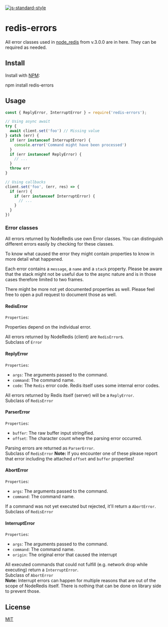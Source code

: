 [![js-standard-style](https://img.shields.io/badge/code%20style-standard-brightgreen.svg)](http://standardjs.com/)

# redis-errors

All error classes used in [node_redis](https://github.com/NodeRedis/node_redis)
from v.3.0.0 are in here. They can be required as needed.

## Install

Install with [NPM](https://npmjs.org/):

  npm install redis-errors

## Usage

```js
const { ReplyError, InterruptError } = require('redis-errors');

// Using async await
try {
  await client.set('foo') // Missing value
} catch (err) {
  if (err instanceof InterruptError) {
    console.error('Command might have been processed')
  }
  if (err instanceof ReplyError) {
    // ...
  }
  throw err
}

// Using callbacks
client.set('foo', (err, res) => {
  if (err) {
    if (err instanceof InterruptError) {
      // ...
    }
  }
})
```

### Error classes

All errors returned by NodeRedis use own Error classes. You can distinguish
different errors easily by checking for these classes.

To know what caused the error they might contain properties to know in more
detail what happened.

Each error contains a `message`, a `name` and a `stack` property. Please be aware
that the stack might not be useful due to the async nature and is in those cases
therefore limited to two frames.

There might be more not yet documented properties as well. Please feel free to
open a pull request to document those as well.

#### RedisError

`Properties`:

Properties depend on the individual error.

All errors returned by NodeRedis (client) are `RedisError`s.  
Subclass of `Error`

#### ReplyError

`Properties`:

* `args`: The arguments passed to the command.
* `command`: The command name.
* `code`: The `Redis` error code. Redis itself uses some internal error codes.

All errors returned by Redis itself (server) will be a `ReplyError`.  
Subclass of `RedisError`

#### ParserError

`Properties`:

* `buffer`: The raw buffer input stringified.
* `offset`: The character count where the parsing error occurred.

Parsing errors are returned as `ParserError`.  
Subclass of `RedisError`
**Note:** If you encounter one of these please report that error including the
attached `offset` and `buffer` properties!  

#### AbortError

`Properties`:

* `args`: The arguments passed to the command.
* `command`: The command name.

If a command was not yet executed but rejected, it'll return a `AbortError`.  
Subclass of `RedisError`

#### InterruptError

`Properties`:

* `args`: The arguments passed to the command.
* `command`: The command name.
* `origin`: The original error that caused the interrupt

All executed commands that could not fulfill (e.g. network drop while
executing) return a `InterruptError`.  
Subclass of `AbortError`  
**Note:** Interrupt errors can happen for multiple reasons that are out of the
scope of NodeRedis itself. There is nothing that can be done on library side
to prevent those.

## License

[MIT](./LICENSE)
